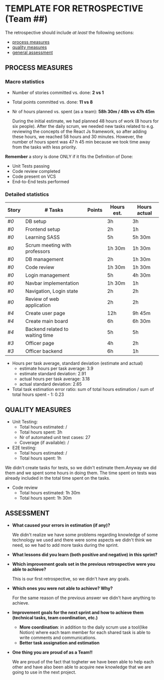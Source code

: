 TEMPLATE FOR RETROSPECTIVE (Team ##)
=====================================

The retrospective should include _at least_ the following
sections:

- [process measures](#process-measures)
- [quality measures](#quality-measures)
- [general assessment](#assessment)

## PROCESS MEASURES 

### Macro statistics

- Number of stories committed vs. done: __2 vs 1__
- Total points committed vs. done: __11 vs 8__
- Nr of hours planned vs. spent (as a team): __58h 30m / 48h vs 47h 45m__
  
  
   During the initial estimate, we had planned 48 hours of work (8 hours for six people). After the daily scrum, we needed new tasks related to e.g. reviewing the concepts of the React Js framework, so after adding these hours, we reached 58 hours and 30 minutes. However, the number of hours spent was 47 h 45 min because we took time away from the tasks with less priority.

**Remember** a story is done ONLY if it fits the Definition of Done:
 
- Unit Tests passing
- Code review completed
- Code present on VCS
- End-to-End tests performed


### Detailed statistics

| Story  | # Tasks | Points | Hours est. | Hours actual |
|--------|---------|--------|------------|--------------|
| _#0_   | DB setup |       |    3h      |     3h       |
| _#0_   | Frontend setup |       |    2h      |     1h       |
| _#0_   | Learning SASS |       |    5h      |     5h 30m       |
| _#0_   | Scrum meeting with professors |       |    1h 30m      |     1h 30m       |
| _#0_   | DB management |       |    2h      |     1h 30m       |
| _#0_   | Code review |       |    1h 30m      |     1h 30m       |
| _#0_   | Login management |       |    5h      |     4h 30m       |
| _#0_    | Navbar implementation |       |    1h 30m      |     1h       |
|  _#0_   | Navigation, Login state |       |    2h      |     2h       |
|  _#0_   | Review of web application |       |    2h      |     2h       |
| _#4_   | Create user page |       |    12h      |     9h 45m       |
| _#4_   | Create main board |       |    6h      |     6h 30m       |
| _#4_   | Backend related to waiting time |       |    5h      |     5h       |
| _#3_   | Officer page |       |    4h      |     2h       |
| _#3_   | Officer backend |       |    6h      |     1h       |
   



- Hours per task average, standard deviation (estimate and actual)
  - estimate hours per task average: 3.9
  - estimate standard deviation: 2.91
  - actual hours per task average: 3.18
  - actual standard deviation: 2.65
- Total task estimation error ratio: sum of total hours estimation / sum of total hours spent - 1: 0.23

  
## QUALITY MEASURES 

- Unit Testing:
  - Total hours estimated: /
  - Total hours spent: 3h
  - Nr of automated unit test cases: 27
  - Coverage (if available): /
- E2E testing:
  - Total hours estimated: /
  - Total hours spent: 1h  
 
 We didn't create tasks for tests, so we didn't estimate them.Anyway we did them and we spent some hours in doing them. The time spent on tests was already included in the total time spent on the tasks.

- Code review 
  - Total hours estimated: 1h 30m
  - Total hours spent: 1h 30m
  


## ASSESSMENT

-  **What caused your errors in estimation (if any)?**

    We didn't realize we have some problems regarding knowledge of some technology we used and there were some aspects we didn't think we need, so we had to add more tasks during the sprint.

- **What lessons did you learn (both positive and negative) in this sprint?**

- **Which improvement goals set in the previous retrospective were you able to achieve?** 
  
  This is our first retrospective, so we didn't have any goals.
  
- **Which ones you were not able to achieve? Why?**

    For the same reason of the previous answer we didn't have anything to achieve.

- **Improvement goals for the next sprint and how to achieve them (technical tasks, team coordination, etc.)**
  - **More coordination**: in addition to the daily scrum use a tool(like Notion) where each team member for each shared task is able to write comments and communications.
  - **Better task assignation and estimation**


- **One thing you are proud of as a Team!!**

    We are proud of the fact that togheter we have been able to help each other and have also been able to acquire new knowledge that we are going to use in the next project. 